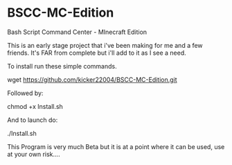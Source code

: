 # BSCC-MC-Edition
Bash Script Command Center - MInecraft Edition

This is an early stage project that i've been making for me and a few friends. It's FAR from complete but i'll add to it as I see a need.

To install run these simple commands.

wget https://github.com/kicker22004/BSCC-MC-Edition.git

Followed by:

chmod +x Install.sh

And to launch do:

./Install.sh

This Program is very much Beta but it is at a point where it can be used, use at your own risk....
